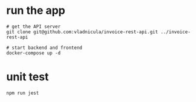 # run the app

```
# get the API server
git clone git@github.com:vladnicula/invoice-rest-api.git ../invoice-rest-api

# start backend and frontend
docker-compose up -d
```
# unit test 
```
npm run jest
```